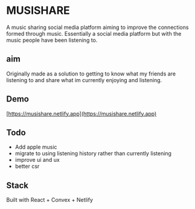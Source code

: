 # MUSISHARE

A music sharing social media platform aiming to improve the connections formed through music. Essentially a social media platform but with the music people have been listening to.

## aim
Originally made as a solution to getting to know what my friends are listening to and share what im currently enjoying and listening. 

## Demo
[https://musishare.netlify.app](https://musishare.netlify.app)

## Todo
- Add apple music
- migrate to using listening history rather than currently listening
- improve ui and ux
- better csr 

## Stack
Built with React + Convex + Netlify

